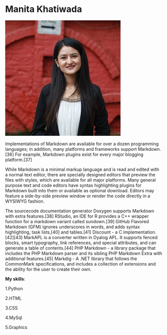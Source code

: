 Manita Khatiwada
==============
![Image](https://raw.githubusercontent.com/ManitaKhatiwada/ManitaKhatiwada.github.io/master/photo.jpg)



 Implementations of Markdown are available for over a dozen programming languages; in addition, many platforms and frameworks support Markdown.[36] For example, Markdown plugins exist for every major blogging platform.[37]

While Markdown is a minimal markup language and is read and edited with a normal text editor, there are specially designed editors that preview the files with styles, which are available for all major platforms. Many general purpose text and code editors have syntax highlighting plugins for Markdown built into them or available as optional download. Editors may feature a side-by-side preview window or render the code directly in a WYSIWYG fashion.

The sourcecode documentation generator Doxygen supports Markdown with extra features.[38]
RStudio, an IDE for R provides a C++ wrapper function for a markdown variant called sundown.[39]
GitHub Flavored Markdown (GFM) ignores underscores in words, and adds syntax highlighting, task lists,[40] and tables.[41]
Discount - a C implementation.[42][43]
MarkAPL is a converter written in Dyalog APL. It supports fenced blocks, smart typography, link references, and special attributes, and can generate a table of contents.[44]
PHP Markdown - a library package that includes the PHP Markdown parser and its sibling PHP Markdown Extra with additional features.[45]
Markdig - A .NET library that follows the CommonMark specifications, and includes a collection of extensions and the ability for the user to create their own.


**My skills**:

1.Python

2.HTML

3.CSS

4.MySql

5.Graphics
 
